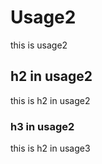 # Usage2
this is usage2

## h2 in usage2
this is h2 in usage2

### h3 in usage2
this is h2 in usage3
